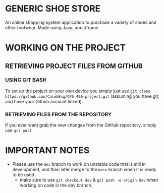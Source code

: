 # GENERIC SHOE STORE

An online shopping system application to purchase a variety of shoes and other footwear. Made using Java, and Jframe.

# WORKING ON THE PROJECT

## RETRIEVING PROJECT FILES FROM GITHUB

### USING GIT BASH

To set up the project on your own device you simply just use `git clone https://github.com/CalebEng/CPS-406-project.git` (assuming you have git, and have your Github account linked).

### RETRIEVING FILES FROM THE REPOSITORY

If you ever want grab the new changes from the GitHub repository, simply use `git pull`

# IMPORTANT NOTES

- Please use the `dev` branch to work on unstable code that is still in development, and then later merge to the `main` branch when it is ready to be used. 
    - make sure to use `git checkout dev` & `git push -u origin dev` when working on code in the dev branch.